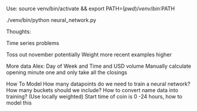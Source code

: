 Use: source venv/bin/activate && export PATH=$(pwd)/venv/bin:$PATH

./venv/bin/python neural_network.py 

Thoughts:

Time series problems

Toss out november potentially
Weight more recent examples higher


More data
Alex: Day of Week and Time and USD volume
Manually calculate opening minute one and only take all the closings




How To Model
How many datapoints do we need to train a neural network?
How many buckets should we include?
How to convert name data into training?  (Use locally weighted)
Start time of coin is 0 -24 hours, how to model this



